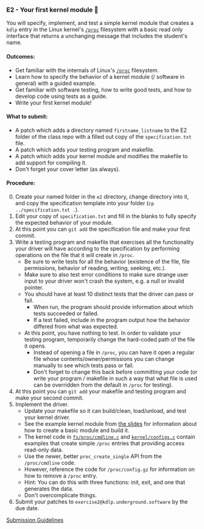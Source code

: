 ### E2 - Your first kernel module 🍿

You will specify, implement, and test a simple kernel module that creates a `kdlp` entry in the Linux kernel's
[`/proc`](https://docs.kernel.org/filesystems/proc.html)
filesystem with a basic read only interface that returns a unchanging message that includes the student's name.

#### Outcomes:
* Get familiar with the internals of Linux's [`/proc`](https://docs.kernel.org/filesystems/proc.html) filesystem.
* Learn how to specify the behavior of a kernel module (/ software in general) with a guided example.
* Get familiar with software testing, how to write good tests, and how to develop code using tests as a guide.
* Write your first kernel module!

#### What to submit:

* A patch which adds a directory named `firstname_listname` to the E2 folder of the class repo with a filled out copy of the `specification.txt` file.
* A patch which adds your testing program and makefile.
* A patch which adds your kernel module and modifies the makefile to add support for compiling it.
* Don't forget your cover letter (as always).

#### Procedure:

0. Create your named folder in the `e2` directory, change directory into it, and copy the specification template into your folder (`cp ../specification.txt .`).
0. Edit your copy of `specification.txt` and fill in the blanks to fully specify the expected behavior of your module.
0. At this point you can `git add` the specification file and make your first commit.
0. Write a testing program and makefile that exercises all the functionality your driver will have according to the specification by performing operations on the file that it will create in `/proc`.
    * Be sure to write tests for all the behavior (existence of the file, file permissions, behavior of reading, writing, seeking, etc.).
    * Make sure to also test error conditions to make sure strange user input to your driver won't crash the system, e.g. a null or invalid pointer.
    * You should have at least 10 distinct tests that the driver can pass or fail.
        * When run, the program should provide information about which tests succeeded or failed.
        * If a test failed, include in the program output how the behavior differed from what was expected.
    * At this point, you have nothing to test. In order to validate your testing program, temporarily change the hard-coded path of the file it opens.
        * Instead of opening a file in `/proc`, you can have it open a regular file whose contents/owner/permissions you can change manually to see which tests pass or fail.
        * Don't forget to change this back before committing your code (or write your program / makefile in such a way that what file is used can be overridden from the default in `/proc` for testing).
0. At this point you can `git add` your makefile and testing program and make your second commit.
0. Implement the driver.
    * Update your makefile so it can build/clean, load/unload, and test your kernel driver.
    * See the  example kernel module from [the slides](https://kdlp.underground.software/course/slides/writing_modules.html) for information about how to create a basic module and build it.
    * The kernel code in [`fs/proc/cmdline.c`](https://elixir.bootlin.com/linux/v6.5/source/fs/proc/cmdline.c) and [`kernel/configs.c`](https://elixir.bootlin.com/linux/v6.5/source/kernel/configs.c)
      contain examples that create simple `/proc` entries that providing access read-only data.
    * Use the newer, better `proc_create_single` API from the `/proc/cmdline` code.
    * However, reference the code for `/proc/config.gz` for information on how to remove a `/proc` entry.
    * Hint: You can do this with three functions: init, exit, and one that generates the data.
    * Don't overcomplicate things.
0. Submit your patches to `exercise2@kdlp.underground.software` by the due date.

[Submission Guidelines](../policies/submission_guidelines.md)
